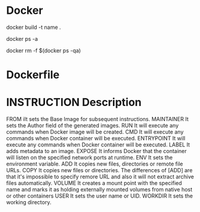 # Docker
docker build -t name .



docker ps -a

docker rm -f  $(docker ps -qa)


# Dockerfile

# INSTRUCTION	Description
FROM	iIt sets the Base Image for subsequent instructions.
MAINTAINER	It sets the Author field of the generated images.
RUN	It will execute any commands when Docker image will be created.
CMD	It will execute any commands when Docker container will be executed.
ENTRYPOINT	It will execute any commands when Docker container will be executed.
LABEL	It adds metadata to an image.
EXPOSE	It informs Docker that the container will listen on the specified network ports at runtime.
ENV	It sets the environment variable.
ADD	It copies new files, directories or remote file URLs.
COPY	It copies new files or directories.
The differences of [ADD] are that it's impossible to specify remore URL and also it will not extract archive files automatically.
VOLUME	It creates a mount point with the specified name and marks it as holding externally mounted volumes from native host or other containers
USER	It sets the user name or UID.
WORKDIR	It sets the working directory.

